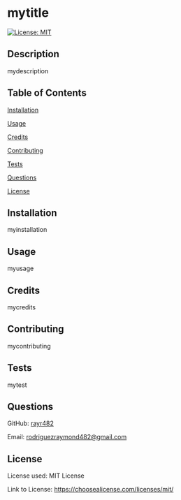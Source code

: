
# mytitle
  
[![License: MIT](https://img.shields.io/badge/License-MIT-yellow.svg)](https://opensource.org/licenses/MIT)
  
## Description
  
mydescription

## Table of Contents

[Installation](#installation)

[Usage](#usage)

[Credits](#credits)

[Contributing](#contributing)

[Tests](#tests)

[Questions](#questions)

[License](#license)

## Installation

myinstallation

## Usage

myusage

## Credits

mycredits

## Contributing

mycontributing

## Tests

mytest

## Questions

GitHub: [rayr482](https://github.com/rayr482)

Email: [rodriguezraymond482@gmail.com](mailto:rodriguezraymond482@gmail.com)

## License

License used: MIT License

Link to License: https://choosealicense.com/licenses/mit/

